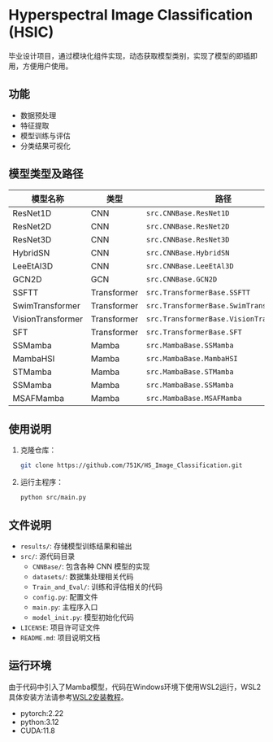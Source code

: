 # Hyperspectral Image Classification (HSIC)

毕业设计项目，通过模块化组件实现，动态获取模型类别，实现了模型的即插即用，方便用户使用。

## 功能

- 数据预处理
- 特征提取
- 模型训练与评估
- 分类结果可视化

## 模型类型及路径

| 模型名称              | 类型          | 路径                                      |
|-------------------|-------------|-----------------------------------------|
| ResNet1D          | CNN         | `src.CNNBase.ResNet1D`                  |
| ResNet2D          | CNN         | `src.CNNBase.ResNet2D`                  |
| ResNet3D          | CNN         | `src.CNNBase.ResNet3D`                  |
| HybridSN          | CNN         | `src.CNNBase.HybridSN`                  |
| LeeEtAl3D         | CNN         | `src.CNNBase.LeeEtAl3D`                 |
| GCN2D             | GCN         | `src.CNNBase.GCN2D`                     |
| SSFTT             | Transformer | `src.TransformerBase.SSFTT`             |
| SwimTransformer   | Transformer | `src.TransformerBase.SwimTransformer`   |
| VisionTransformer | Transformer | `src.TransformerBase.VisionTransformer` |
| SFT               | Transformer | `src.TransformerBase.SFT`               |
| SSMamba           | Mamba       | `src.MambaBase.SSMamba`                 |
| MambaHSI          | Mamba       | `src.MambaBase.MambaHSI`                |
| STMamba           | Mamba       | `src.MambaBase.STMamba`                 |
| SSMamba           | Mamba       | `src.MambaBase.SSMamba`                 |
| MSAFMamba         | Mamba       | `src.MambaBase.MSAFMamba`               |




## 使用说明

1. 克隆仓库：

   ```bash
   git clone https://github.com/751K/HS_Image_Classification.git
    ```

2. 运行主程序：

   ```bash
   python src/main.py
    ```
## 文件说明

- `results/`: 存储模型训练结果和输出
- `src/`: 源代码目录
  - `CNNBase/`: 包含各种 CNN 模型的实现
  - `datasets/`: 数据集处理相关代码
  - `Train_and_Eval/`: 训练和评估相关的代码
  - `config.py`: 配置文件
  - `main.py`: 主程序入口
  - `model_init.py`: 模型初始化代码
- `LICENSE`: 项目许可证文件
- `README.md`: 项目说明文档

## 运行环境
由于代码中引入了Mamba模型，代码在Windows环境下使用WSL2运行，WSL2具体安装方法请参考[WSL2安装教程](https://docs.microsoft.com/zh-cn/windows/wsl/install)。
- pytorch:2.22
- python:3.12
- CUDA:11.8